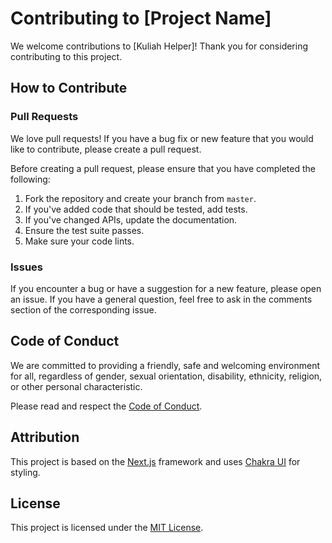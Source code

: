 # Contributing to [Project Name]

We welcome contributions to [Kuliah Helper]! Thank you for considering contributing to this project.

## How to Contribute

### Pull Requests

We love pull requests! If you have a bug fix or new feature that you would like to contribute, please create a pull request.

Before creating a pull request, please ensure that you have completed the following:

1. Fork the repository and create your branch from `master`.
2. If you've added code that should be tested, add tests.
3. If you've changed APIs, update the documentation.
4. Ensure the test suite passes.
5. Make sure your code lints.

### Issues

If you encounter a bug or have a suggestion for a new feature, please open an issue. If you have a general question, feel free to ask in the comments section of the corresponding issue.

## Code of Conduct

We are committed to providing a friendly, safe and welcoming environment for all, regardless of gender, sexual orientation, disability, ethnicity, religion, or other personal characteristic.

Please read and respect the [Code of Conduct](CODE_OF_CONDUCT.md).

## Attribution

This project is based on the [Next.js](https://nextjs.org/) framework and uses [Chakra UI](https://chakra-ui.com/) for styling.

## License

This project is licensed under the [MIT License](LICENSE).
